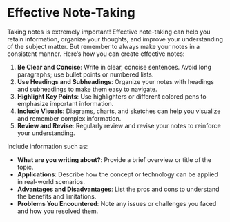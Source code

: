 # Effective Note-Taking

Taking notes is extremely important! Effective note-taking can help you retain information, organize your thoughts, and improve your understanding of the subject matter. But remember to always make your notes in a consistent manner. Here’s how you can create effective notes:

1. **Be Clear and Concise**: Write in clear, concise sentences. Avoid long paragraphs; use bullet points or numbered lists.
2. **Use Headings and Subheadings**: Organize your notes with headings and subheadings to make them easy to navigate.
3. **Highlight Key Points**: Use highlighters or different colored pens to emphasize important information.
4. **Include Visuals**: Diagrams, charts, and sketches can help you visualize and remember complex information.
5. **Review and Revise**: Regularly review and revise your notes to reinforce your understanding.

Include information such as:
- **What are you writing about?**: Provide a brief overview or title of the topic.
- **Applications**: Describe how the concept or technology can be applied in real-world scenarios.
- **Advantages and Disadvantages**: List the pros and cons to understand the benefits and limitations.
- **Problems You Encountered**: Note any issues or challenges you faced and how you resolved them.
